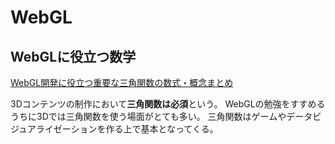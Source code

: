 # WebGL

## WebGLに役立つ数学

[WebGL開発に役立つ重要な三角関数の数式・概念まとめ](https://ics.media/entry/10657/)

3Dコンテンツの制作において**三角関数は必須**という。
WebGLの勉強をすすめるうちに3Dでは三角関数を使う場面がとても多い。
三角関数はゲームやデータビジュアライゼーションを作る上で基本となってくる。


